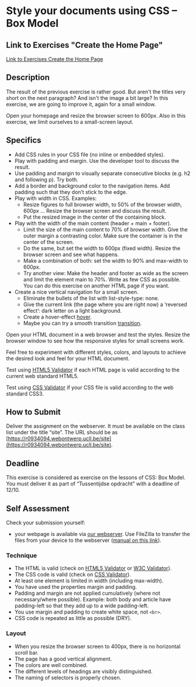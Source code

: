 # Style your documents using CSS – Box Model

## Link to Exercises "Create the Home Page"
[Link to Exercises Create the Home Page](https://github.com/UCLL-Frontend/oefeningen-frontend-deel1/blob/main/week-02-create-the-homepage-of-your-static-website.md)

## Description

The result of the previous exercise is rather good. But aren't the titles very short on the next paragraph? And isn't the image a bit large? In this exercise, we are going to improve it, again for a small window.

Open your homepage and resize the browser screen to 600px. Also in this exercise, we limit ourselves to a small-screen layout.

## Specifics

- Add CSS rules in your CSS file (no inline or embedded styles).
- Play with padding and margin. Use the developer tool to discuss the result.
- Use padding and margin to visually separate consecutive blocks (e.g. h2 and following p). Try both.
- Add a border and background color to the navigation items. Add padding such that they don’t stick to the edge.
- Play with width in CSS. Examples:
  - Resize figures to full browser width, to 50% of the browser width, 600px … Resize the browser screen and discuss the result.
  - Put the resized image in the center of the containing block.
- Play with the width of the main content (header + main + footer).
  - Limit the size of the main content to 70% of browser width. Give the outer margin a contrasting color. Make sure the container is in the center of the screen.
  - Do the same, but set the width to 600px (fixed width). Resize the browser screen and see what happens.
  - Make a combination of both: set the width to 90% and max-width to 600px.
  - Try another view: Make the header and footer as wide as the screen and limit the element main to 70%. Write as few CSS as possible. You can do this exercise on another HTML page if you want.
- Create a nice vertical navigation for a small screen.
  - Eliminate the bullets of the list with list-style-type: none.
  - Give the current link (the page where you are right now) a ‘reversed effect’: dark letter on a light background.
  - Create a hover-effect [hover](https://developer.mozilla.org/en-US/docs/Web/CSS/:hover).
  - Maybe you can try a smooth transition [transition](https://developer.mozilla.org/en-US/docs/Web/CSS/transition).

Open your HTML document in a web browser and test the styles. Resize the browser window to see how the responsive styles for small screens work.

Feel free to experiment with different styles, colors, and layouts to achieve the desired look and feel for your HTML document.

Test using [HTML5 Validator](https://html5.validator.nu/) if each HTML page is valid according to the current web standard HTML5.

Test using [CSS Validator](https://jigsaw.w3.org/css-validator/) if your CSS file is valid according to the web standard CSS3.

## How to Submit

Deliver the assignment on the webserver. It must be available on the class list under the title “site”. The URL should be as [https://r0934094.webontwerp.ucll.be/site](https://r0934094.webontwerp.ucll.be/site).

## Deadline

This exercise is considered as exercise on the lessons of CSS: Box Model. You must deliver it as part of “Tussentijdse opdracht” with a deadline of 12/10.

## Self Assessment

Check your submission yourself:
- your webpage is available via [our webserver](https://webontwerp.ucll.be/Ti-Front-end/reeksen/reeksoverzicht.html). Use FileZilla to transfer the files from your device to the webserver ([manual on this link](https://frontend.webontwerp.ucll.be/HTML_basispg/#FTP-(File-Transfer-Protocol))). 

### Technique

- The HTML is valid (check on [HTML5 Validator](https://html5.validator.nu/) or [W3C Validator](https://validator.w3.org/)).
- The CSS code is valid (check on [CSS Validator](https://jigsaw.w3.org/css-validator/)).
- At least one element is limited in width (including max-width).
- You have used the properties margin and padding.
- Padding and margin are not applied cumulatively (where not necessary/where possible). Example: both body and article have padding-left so that they add up to a wide padding-left.
- You use margin and padding to create white space, not `<br>`.
- CSS code is repeated as little as possible (DRY).

### Layout

- When you resize the browser screen to 400px, there is no horizontal scroll bar.
- The page has a good vertical alignment.
- The colors are well combined.
- The different levels of headings are visibly distinguished.
- The naming of selectors is properly chosen.
